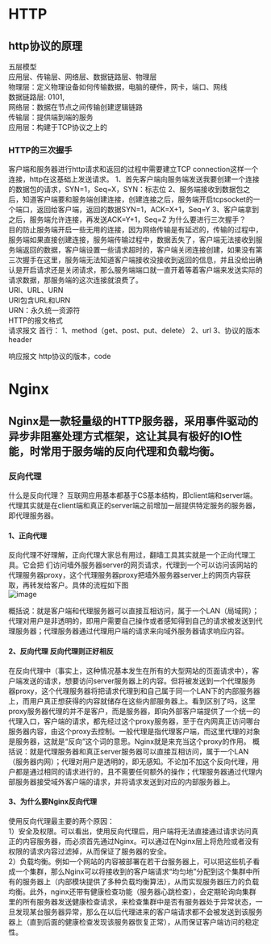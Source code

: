 # HTTP
## http协议的原理

五层模型<br>
应用层、传输层、网络层、数据链路层、物理层<br>
物理层：定义物理设备如何传输数据，电脑的硬件，网卡，端口、网线<br>
数据链路层: 0101,<br>
网络层：数据在节点之间传输创建逻辑链路<br>
传输层：提供端到端的服务<br>
应用层：构建于TCP协议之上的<br>
### HTTP的三次握手<br>
客户端和服务器进行http请求和返回的过程中需要建立TCP connection这样一个连接，http在这基础上发送请求。
1、首先客户端向服务端发送我要创建一个连接的数据包的请求，SYN=1，Seq=X，SYN：标志位
2、服务端接收到数据包之后，知道客户端要和服务端创建连接，创建连接之后，服务端开启tcpsocket的一个端口，返回给客户端，返回的数据SYN=1，ACK=X+1，Seq=Y
3、客户端拿到之后，服务端允许连接，再发送ACK=Y+1，Seq=Z
为什么要进行三次握手？<br>
目的防止服务端开启一些无用的连接，因为网络传输是有延迟的，传输的过程中，服务端如果直接创建连接，服务端传输过程中，数据丢失了，客户端无法接收到服务端返回的数据，客户端设置一些请求超时的，客户端关闭连接创建，如果没有第三次握手在这里，服务端无法知道客户端接收没接收到返回的信息，并且没给出确认是开启请求还是关闭请求，那么服务端端口就一直开着等着客户端来发送实际的请求数据，那服务端的这次连接就浪费了。<br>
URI、URL、URN<br>
URI包含URL和URN<br>
URN：永久统一资源符<br>
HTTP的报文格式<br>
请求报文
首行：
1、method（get、post、put、delete）
2、url
3、协议的版本
header

响应报文
http协议的版本，code







# Nginx
## Nginx是一款轻量级的HTTP服务器，采用事件驱动的异步非阻塞处理方式框架，这让其具有极好的IO性能，时常用于服务端的反向代理和负载均衡。
### 反向代理
什么是反向代理？ 互联网应用基本都基于CS基本结构，即client端和server端。代理其实就是在client端和真正的server端之前增加一层提供特定服务的服务器，即代理服务器。<br>
#### 1、正向代理
反向代理不好理解，正向代理大家总有用过，翻墙工具其实就是一个正向代理工具。它会把
们访问墙外服务器server的网页请求，代理到一个可以访问该网站的代理服务器proxy，这个代理服务器proxy把墙外服务器server上的网页内容获取，再转发给客户。具体的流程如下图<br>
![image](https://user-gold-cdn.xitu.io/2018/9/27/1661ac31c06b0681?imageView2/0/w/1280/h/960/format/webp/ignore-error/1)

概括说：就是客户端和代理服务器可以直接互相访问，属于一个LAN（局域网）；代理对用户是非透明的，即用户需要自己操作或者感知得到自己的请求被发送到代理服务器；代理服务器通过代理用户端的请求来向域外服务器请求响应内容。
#### 2、反向代理 反向代理则正好相反
在反向代理中（事实上，这种情况基本发生在所有的大型网站的页面请求中），客户端发送的请求，想要访问server服务器上的内容。但将被发送到一个代理服务器proxy，这个代理服务器将把请求代理到和自己属于同一个LAN下的内部服务器上，而用户真正想获得的内容就储存在这些内部服务器上。看到区别了吗，这里proxy服务器代理的并不是客户，而是服务器，即向外部客户端提供了一个统一的代理入口，客户端的请求，都先经过这个proxy服务器，至于在内网真正访问哪台服务器内容，由这个proxy去控制。一般代理是指代理客户端，而这里代理的对象是服务器，这就是“反向”这个词的意思。Nginx就是来充当这个proxy的作用。
概括说：就是代理服务器和真正server服务器可以直接互相访问，属于一个LAN（服务器内网）；代理对用户是透明的，即无感知。不论加不加这个反向代理，用户都是通过相同的请求进行的，且不需要任何额外的操作；代理服务器通过代理内部服务器接受域外客户端的请求，并将请求发送到对应的内部服务器上。<br>
#### 3、为什么要Nginx反向代理
使用反向代理最主要的两个原因：<br>
1）安全及权限。可以看出，使用反向代理后，用户端将无法直接通过请求访问真正的内容服务器，而必须首先通过Nginx。可以通过在Nginx层上将危险或者没有权限的请求内容过滤掉，从而保证了服务器的安全。<br>
2）负载均衡。例如一个网站的内容被部署在若干台服务器上，可以把这些机子看成一个集群，那么Nginx可以将接收到的客户端请求“均匀地”分配到这个集群中所有的服务器上（内部模块提供了多种负载均衡算法），从而实现服务器压力的负载均衡。此外，nginx还带有健康检查功能（服务器心跳检查），会定期轮询向集群里的所有服务器发送健康检查请求，来检查集群中是否有服务器处于异常状态，一旦发现某台服务器异常，那么在以后代理进来的客户端请求都不会被发送到该服务器上（直到后面的健康检查发现该服务器恢复正常），从而保证客户端访问的稳定性。<br>
